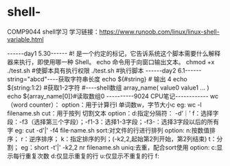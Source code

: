 # shell-
COMP9044 shell学习
学习链接：https://www.runoob.com/linux/linux-shell-variable.html 



------day1 5.30------
#! 是一个约定的标记，它告诉系统这个脚本需要什么解释器来执行，即使用哪一种 Shell。
echo 命令用于向窗口输出文本。
chmod +x ./test.sh  #使脚本具有执行权限
./test.sh  #执行脚本
------day2 6.1------
string="abcd"----获取字符串长度
echo ${#string}   # 输出 4
echo ${string:1:2}  #获取1-2字符
#----shell数组
array_name(
value0
value1
...
)
echo ${array_name[0]}#读取数组0
----------9024 CPU笔记------------
wc（word counter）：
  option：用于计算行l 单词数w，字节大小c
    eg: wc -l filename.sh
cut：用于按列 切割文本
  option：d:指定分隔符： -d‘｜’
          f：选择字段：-f3（选择第三个字段）；-f1-3：选择1-3字段；-f3-：选择3字段以后的所有字
          eg: cut -d'|' -f4 file·name.sh
sort:对文件的行进行排列
  option:
    n:按数值排序；
    r：逆序排序；
    k：指定排序的列；(-k2,2,起始第2列开始，第2列结束)
    t：分割；
  eg：short -t'|' -k2,2 nr filename.sh
uniq:去重，配合sort使用
  option:
    c:显示每行重复次数
    d:仅显示重复的行
    u:仅显示不重复的行
    f:
